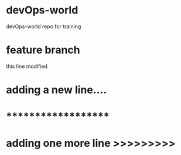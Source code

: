 # devOps-world
devOps-world repo for training
# feature branch
this line modified
# adding a new line....
# ******************
# adding one more line >>>>>>>>>

